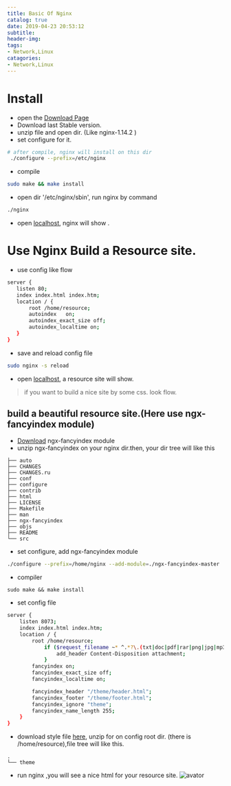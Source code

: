 ```yaml
---
title: Basic Of Nginx
catalog: true
date: 2019-04-23 20:53:12
subtitle:
header-img:
tags:
- Network,Linux
catagories:
- Network,Linux
---
```


# Install
* open the [Download Page](http://nginx.org/en/download.html)
* Download last Stable version.
* unzip file and open dir. (Like  nginx-1.14.2 )
* set configure for it. 
```bash
# after compile, nginx will install on this dir
 ./configure --prefix=/etc/nginx
 ```
 * compile
 ```bash
 sudo make && make install
 ```
 * open dir '/etc/nginx/sbin', run nginx by command
 ```bash
 ./nginx
 ```
 * open [localhost](http://localhost), nginx will show .

 # Use Nginx Build a Resource site.
 * use config like flow
 ```bash
 server {
	listen 80;
	index index.html index.htm;
	location / {
		root /home/resource;
        autoindex   on;
        autoindex_exact_size off;
        autoindex_localtime on;
	}
}
 ```
 * save and reload config file
 ```bash
 sudo nginx -s reload
 ```
 * open [localhost](http://localhost), a resource site will show.
 > if you want to build a nice site by some css. look flow.
 ## build a beautiful resource site.(Here use ngx-fancyindex module)
 * [Download](https://github.com/aperezdc/ngx-fancyindex) ngx-fancyindex module
 * unzip ngx-fancyindex on your nginx dir.then, your dir tree will like this
 ```
├── auto
├── CHANGES
├── CHANGES.ru
├── conf
├── configure
├── contrib
├── html
├── LICENSE
├── Makefile
├── man
├── ngx-fancyindex
├── objs
├── README
└── src
 ```
 * set configure, add ngx-fancyindex module
 ```bash
 ./configure --prefix=/home/nginx --add-module=./ngx-fancyindex-master
 ```
 * compiler
 ```
 sudo make && make install
 ```
* set config file
```bash
server {
	listen 8073;
	index index.html index.htm;
	location / {
		root /home/resource;
	        if ($request_filename ~* ^.*?\.(txt|doc|pdf|rar|png|jpg|mp3|mp4|xz|json|gz|zip|docx|exe|xlsx|ppt|pptx)$){
        	    add_header Content-Disposition attachment;
        	}
		fancyindex on;
		fancyindex_exact_size off;
		fancyindex_localtime on;

		fancyindex_header "/theme/header.html";
		fancyindex_footer "/theme/footer.html";
		fancyindex_ignore "theme";
		fancyindex_name_length 255;
	}
}
```
* download style file [here](/download/theme.zip), unzip for on config root dir. (there is /home/resource),file tree will like this.
```
.
└── theme
```
* run nginx ,you will see a nice html for your resource site.
![avator](/img/resource-site.png)
